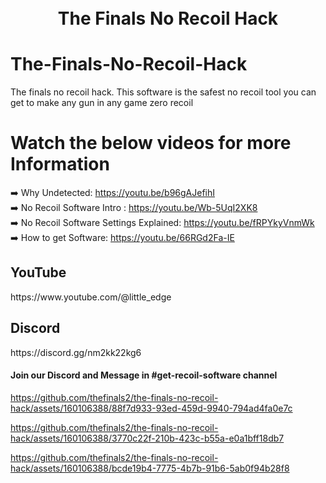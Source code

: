 

<h1 align="center">
  <br>
  The Finals No Recoil Hack
</h1>

# The-Finals-No-Recoil-Hack
The finals no recoil hack. This software is the safest no recoil tool you can get to make any gun in any game zero recoil

# Watch the below videos for more Information
➡️ Why Undetected: https://youtu.be/b96gAJefihI<br>
➡️ No Recoil Software Intro : https://youtu.be/Wb-5UqI2XK8<br>
➡️ No Recoil Software Settings Explained: https://youtu.be/fRPYkyVnmWk<br>
➡️ How to get Software: https://youtu.be/66RGd2Fa-IE<br>

<h2>YouTube</h2>
https://www.youtube.com/@little_edge
<br>
<h2>Discord</h2>
https://discord.gg/nm2kk22kg6
<h4>Join our Discord and Message in #get-recoil-software channel</h4>


https://github.com/thefinals2/the-finals-no-recoil-hack/assets/160106388/88f7d933-93ed-459d-9940-794ad4fa0e7c

https://github.com/thefinals2/the-finals-no-recoil-hack/assets/160106388/3770c22f-210b-423c-b55a-e0a1bff18db7

https://github.com/thefinals2/the-finals-no-recoil-hack/assets/160106388/bcde19b4-7775-4b7b-91b6-5ab0f94b28f8



